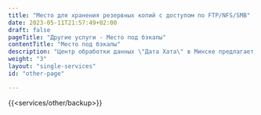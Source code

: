 ```yaml
---
title: "Место для хранения резервных копий с доступом по FTP/NFS/SMB"
date: 2023-05-11T21:57:49+02:00
draft: false
pageTitle: "Другие услуги - Место под бэкапы"
contentTitle: "Место под бэкапы"
description: "Центр обработки данных \"Дата Хата\" в Минске предлагает дисковое пространство для хранения бэкапов с доступом по сетевым протоколам ftp, nfs и smb из сети дата-центра &#9989; Обращайтесь за консультацией ☎ +375 33 308 6666, 29 308 6666"
weight: "3"
layout: "single-services"
id: "other-page"

---
```


{{<services/other/backup>}}

